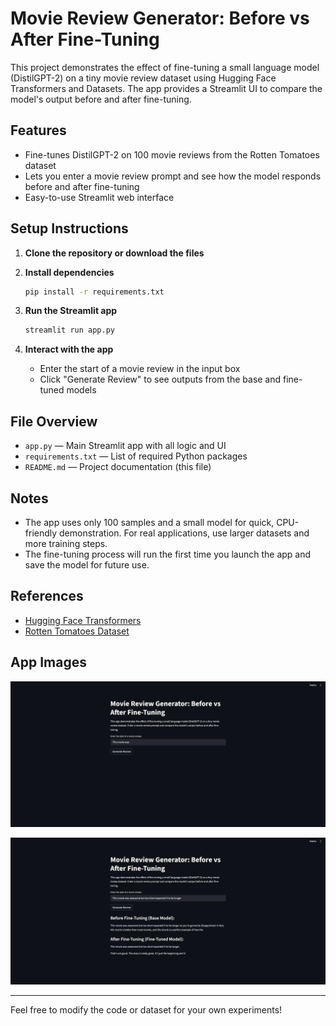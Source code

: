 # Movie Review Generator: Before vs After Fine-Tuning

This project demonstrates the effect of fine-tuning a small language model (DistilGPT-2) on a tiny movie review dataset using Hugging Face Transformers and Datasets. The app provides a Streamlit UI to compare the model's output before and after fine-tuning.

## Features
- Fine-tunes DistilGPT-2 on 100 movie reviews from the Rotten Tomatoes dataset
- Lets you enter a movie review prompt and see how the model responds before and after fine-tuning
- Easy-to-use Streamlit web interface

## Setup Instructions

1. **Clone the repository or download the files**

2. **Install dependencies**
   ```sh
   pip install -r requirements.txt
   ```

3. **Run the Streamlit app**
   ```sh
   streamlit run app.py
   ```

4. **Interact with the app**
   - Enter the start of a movie review in the input box
   - Click "Generate Review" to see outputs from the base and fine-tuned models

## File Overview
- `app.py` — Main Streamlit app with all logic and UI
- `requirements.txt` — List of required Python packages
- `README.md` — Project documentation (this file)

## Notes
- The app uses only 100 samples and a small model for quick, CPU-friendly demonstration. For real applications, use larger datasets and more training steps.
- The fine-tuning process will run the first time you launch the app and save the model for future use.

## References
- [Hugging Face Transformers](https://huggingface.co/transformers/)
- [Rotten Tomatoes Dataset](https://huggingface.co/datasets)

## App Images

![img 1](screenshots/ft-llm-1.png)


![img 2](screenshots/ft-llm-2.png)


---

Feel free to modify the code or dataset for your own experiments! 